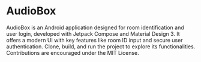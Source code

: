# AudioBox
AudioBox is an Android application designed for room identification and user login, developed with Jetpack Compose and Material Design 3. It offers a modern UI with key features like room ID input and secure user authentication. Clone, build, and run the project to explore its functionalities. Contributions are encouraged under the MIT License.
